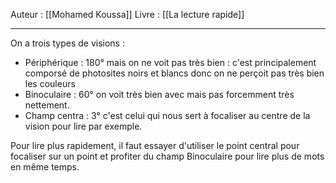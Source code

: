 Auteur : [[Mohamed Koussa]]
Livre : [[La lecture rapide]]
***

On a trois types de visions : 
- Périphérique : 180° mais on ne voit pas très bien : c'est principalement comporsé de photosites noirs et blancs donc on ne perçoit pas très bien les couleurs
- Binoculaire : 60° on voit très bien avec mais pas forcemment très nettement.
- Champ centra : 3° c'est celui qui nous sert à focaliser au centre de la vision pour lire par exemple.

Pour lire plus rapidement, il faut essayer d'utiliser le point central pour focaliser sur un point et profiter du champ Binoculaire pour lire plus de mots en même temps.